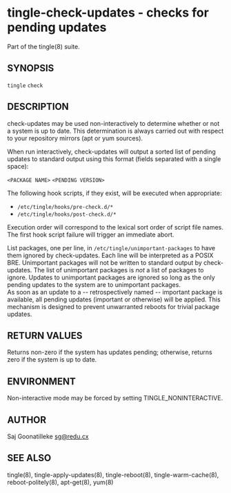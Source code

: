tingle-check-updates - checks for pending updates
=================================================

Part of the tingle(8) suite.

## SYNOPSIS

`tingle` `check`

## DESCRIPTION

check-updates may be used non-interactively to determine whether or not 
a system is up to date.  This determination is always carried out with 
respect to your repository mirrors (apt or yum sources).

When run interactively, check-updates will output a sorted list of 
pending updates to standard output using this format (fields separated 
with a single space):

`<PACKAGE NAME>` `<PENDING VERSION>`

The following hook scripts, if they exist, will be executed when 
appropriate:

- `/etc/tingle/hooks/pre-check.d/*`
- `/etc/tingle/hooks/post-check.d/*`

Execution order will correspond to the lexical sort order of script file 
names.  The first hook script failure will trigger an immediate abort.

List packages, one per line, in `/etc/tingle/unimportant-packages` to 
have them ignored by check-updates.  Each line will be interpreted as a 
POSIX BRE.  Unimportant packages will not be written to standard output 
by check-updates.  The list of unimportant packages is *not* a list of 
packages to ignore.  Updates to unimportant packages are ignored so long 
as the only pending updates to the system are to unimportant packages.  
As soon as an update to a -- retrospectively named -- important package 
is available, all pending updates (important or otherwise) will be 
applied.  This mechanism is designed to prevent unwarranted reboots for 
trivial package updates.

## RETURN VALUES

Returns non-zero if the system has updates pending; otherwise, returns 
zero if the system is up to date.

## ENVIRONMENT

Non-interactive mode may be forced by setting TINGLE_NONINTERACTIVE.

## AUTHOR

Saj Goonatilleke <sg@redu.cx>

## SEE ALSO

tingle(8), tingle-apply-updates(8), tingle-reboot(8), 
tingle-warm-cache(8), reboot-politely(8), apt-get(8), yum(8)
